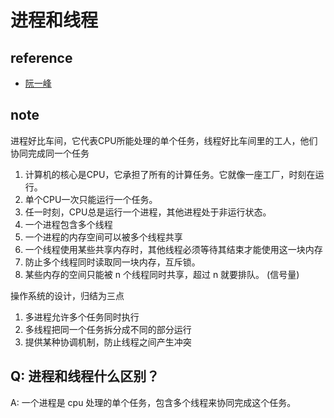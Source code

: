 # 进程和线程 

## reference

- [阮一峰](http://www.ruanyifeng.com/blog/2013/04/processes_and_threads.html)

## note

进程好比车间，它代表CPU所能处理的单个任务，线程好比车间里的工人，他们协同完成同一个任务

1. 计算机的核心是CPU，它承担了所有的计算任务。它就像一座工厂，时刻在运行。
2. 单个CPU一次只能运行一个任务。 
3. 任一时刻，CPU总是运行一个进程，其他进程处于非运行状态。
4. 一个进程包含多个线程
5. 一个进程的内存空间可以被多个线程共享
6. 一个线程使用某些共享内存时，其他线程必须等待其结束才能使用这一块内存
7. 防止多个线程同时读取同一块内存，互斥锁。
8. 某些内存的空间只能被 n 个线程同时共享，超过 n 就要排队。 (信号量)

操作系统的设计，归结为三点

1. 多进程允许多个任务同时执行
2. 多线程把同一个任务拆分成不同的部分运行
3. 提供某种协调机制，防止线程之间产生冲突

## Q: 进程和线程什么区别？

A: 一个进程是 cpu 处理的单个任务，包含多个线程来协同完成这个任务。